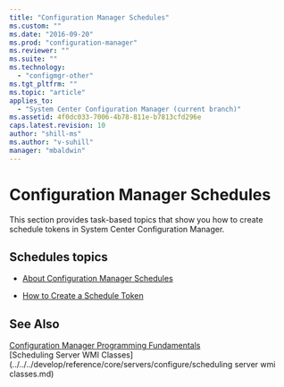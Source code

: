 ```yaml
---
title: "Configuration Manager Schedules"
ms.custom: ""
ms.date: "2016-09-20"
ms.prod: "configuration-manager"
ms.reviewer: ""
ms.suite: ""
ms.technology: 
  - "configmgr-other"
ms.tgt_pltfrm: ""
ms.topic: "article"
applies_to: 
  - "System Center Configuration Manager (current branch)"
ms.assetid: 4f0dc033-7006-4b78-811e-b7813cfd296e
caps.latest.revision: 10
author: "shill-ms"
ms.author: "v-suhill"
manager: "mbaldwin"
---
```

# Configuration Manager Schedules
This section provides task-based topics that show you how to create schedule tokens in System Center Configuration Manager.  
  
## Schedules topics  
  
-   [About Configuration Manager Schedules](../../../develop/core/understand/about-configuration-manager-schedules.md)  
  
-   [How to Create a Schedule Token](../../../develop/core/understand/how-to-create-a-schedule-token.md)  
  
## See Also  
 [Configuration Manager Programming Fundamentals](../../../develop/core/understand/configuration-manager-programming-fundamentals.md)   
 [Scheduling Server WMI Classes](../../../develop/reference/core/servers/configure/scheduling server wmi classes.md)